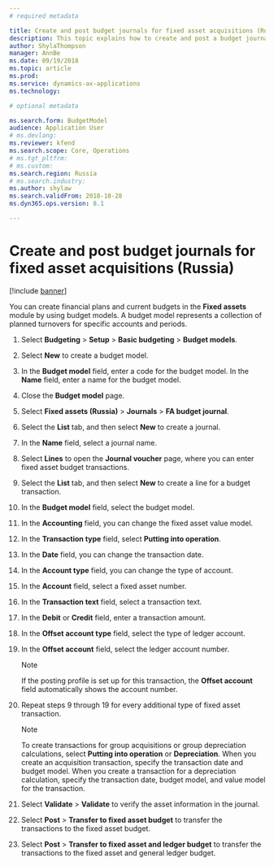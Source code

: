 ```yaml
---
# required metadata

title: Create and post budget journals for fixed asset acquisitions (Russia)
description: This topic explains how to create and post a budget journal for a fixed asset acquisition for Russia. 
author: ShylaThompson
manager: AnnBe
ms.date: 09/19/2018
ms.topic: article
ms.prod: 
ms.service: dynamics-ax-applications
ms.technology: 

# optional metadata

ms.search.form: BudgetModel 
audience: Application User
# ms.devlang: 
ms.reviewer: kfend
ms.search.scope: Core, Operations
# ms.tgt_pltfrm: 
# ms.custom: 
ms.search.region: Russia
# ms.search.industry: 
ms.author: shylaw
ms.search.validFrom: 2018-10-28
ms.dyn365.ops.version: 8.1

---
```


# Create and post budget journals for fixed asset acquisitions (Russia)

[!include [banner](../includes/banner.md)]

You can create financial plans and current budgets in the **Fixed assets** module by using budget models. A budget model represents a collection of planned turnovers for specific accounts and periods.

1. Select **Budgeting** \> **Setup** \> **Basic budgeting** \> **Budget models**.
2. Select **New** to create a budget model.
3. In the **Budget model** field, enter a code for the budget model. In the **Name** field, enter a name for the budget model.
4. Close the **Budget model** page.
5. Select **Fixed assets (Russia)** \> **Journals** \> **FA budget journal**.
6. Select the **List** tab, and then select **New** to create a journal.
7. In the **Name** field, select a journal name.
8. Select **Lines** to open the **Journal voucher** page, where you can enter fixed asset budget transactions.
9. Select the **List** tab, and then select **New** to create a line for a budget transaction.
10. In the **Budget model** field, select the budget model.
11. In the **Accounting** field, you can change the fixed asset value model.
12. In the **Transaction type** field, select **Putting into operation**.
13. In the **Date** field, you can change the transaction date.
14. In the **Account type** field, you can change the type of account.
15. In the **Account** field, select a fixed asset number.
16. In the **Transaction text** field, select a transaction text.
17. In the **Debit** or **Credit** field, enter a transaction amount.
18. In the **Offset account type** field, select the type of ledger account.
19. In the **Offset account** field, select the ledger account number.

    > [!NOTE]
    > If the posting profile is set up for this transaction, the **Offset account** field automatically shows the account number.

20. Repeat steps 9 through 19 for every additional type of fixed asset transaction.

    > [!NOTE]
    > To create transactions for group acquisitions or group depreciation calculations, select **Putting into operation** or **Depreciation**. When you create an acquisition transaction, specify the transaction date and budget model. When you create a transaction for a depreciation calculation, specify the transaction date, budget model, and value model for the transaction.

21. Select **Validate** \> **Validate** to verify the asset information in the journal.
22. Select **Post** \> **Transfer to fixed asset budget** to transfer the transactions to the fixed asset budget.
23. Select **Post** \> **Transfer to fixed asset and ledger budget** to transfer the transactions to the fixed asset and general ledger budget.
